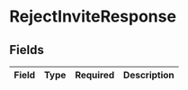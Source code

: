 # RejectInviteResponse


## Fields

| Field       | Type        | Required    | Description |
| ----------- | ----------- | ----------- | ----------- |